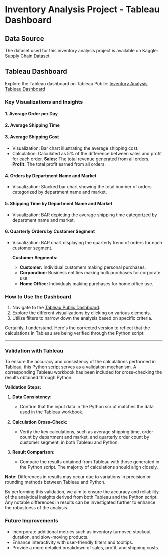 # Inventory Analysis Project - Tableau Dashboard

## Data Source
The dataset used for this inventory analysis project is available on Kaggle: [Supply Chain Dataset](https://www.kaggle.com/datasets/saadatali110/supply-chain-dataset)

## Tableau Dashboard
Explore the Tableau dashboard on Tableau Public: [Inventory Analysis Tableau Dashboard](https://public.tableau.com/app/profile/rutuja.pohare/viz/InventoryAnalysisTableauDashboard/InventoryDashboard?publish=yes)

### Key Visualizations and Insights

#### 1. Average Order per Day

#### 2. Average Shipping Time

#### 3. Average Shipping Cost
- Visualization: Bar chart illustrating the average shipping cost.
- Calculation: Calculated as 5% of the difference between sales and profit for each order.
**Sales:** The total revenue generated from all orders.  
**Profit:** The total profit earned from all orders.

#### 4. Orders by Department Name and Market
- Visualization: Stacked bar chart showing the total number of orders categorized by department name and market.

#### 5. Shipping Time by Department Name and Market
- Visualization: BAR depicting the average shipping time categorized by department name and market.

#### 6. Quarterly Orders by Customer Segment
- Visualization: BAR chart displaying the quarterly trend of orders for each customer segment.

   **Customer Segments:**
   - **Customer:** Individual customers making personal purchases.
   - **Corporation:** Business entities making bulk purchases for corporate use.
   - **Home Office:** Individuals making purchases for home office use.

### How to Use the Dashboard
1. Navigate to the [Tableau Public Dashboard](https://public.tableau.com/app/profile/rutuja.pohare/viz/InventoryAnalysisTableauDashboard/InventoryDashboard?publish=yes).
2. Explore the different visualizations by clicking on various elements.
3. Utilize filters to narrow down the analysis based on specific criteria.

Certainly, I understand. Here's the corrected version to reflect that the calculations in Tableau are being verified through the Python script:

---

### Validation with Tableau

To ensure the accuracy and consistency of the calculations performed in Tableau, this Python script serves as a validation mechanism. A corresponding Tableau workbook has been included for cross-checking the results obtained through Python.

**Validation Steps:**

1. **Data Consistency:**
   - Confirm that the input data in the Python script matches the data used in the Tableau workbook.

2. **Calculation Cross-Check:**
   - Verify the key calculations, such as average shipping time, order count by department and market, and quarterly order count by customer segment, in both Tableau and Python.

3. **Result Comparison:**
   - Compare the results obtained from Tableau with those generated in the Python script. The majority of calculations should align closely.

**Note:** Differences in results may occur due to variations in precision or rounding methods between Tableau and Python.

By performing this validation, we aim to ensure the accuracy and reliability of the analytical insights derived from both Tableau and the Python script. Any notable differences in results can be investigated further to enhance the robustness of the analysis.


### Future Improvements
- Incorporate additional metrics such as inventory turnover, stockout duration, and slow-moving products.
- Enhance interactivity with user-friendly filters and tooltips.
- Provide a more detailed breakdown of sales, profit, and shipping costs.


